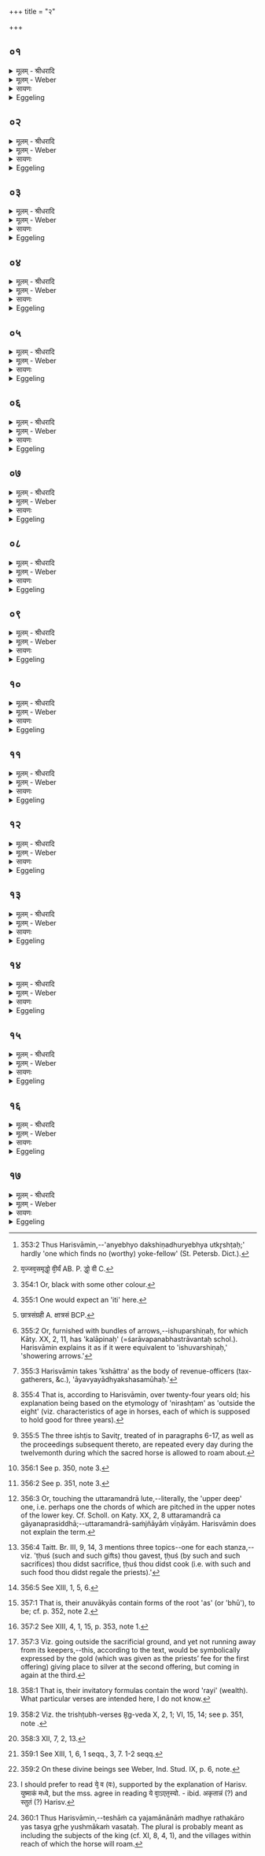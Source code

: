 +++
title = "२"

+++


## ०१
<details><summary>मूलम् - श्रीधरादि</summary>

एत᳘स्यान्ताय᳘मानायाम्॥  
(म᳘) अ᳘श्वन्नि᳘क्त्वोदा᳘नयन्ति य᳘स्मिन्त्स᳘र्व्वाणि रूपा᳘णि भ᳘वन्ति यो᳘ वा जव᳘समृद्धः सह᳘स्रार्हम्पूर्व्व्यं यो द᳘क्षिणायां धु᳘र्य्यप्प्रतिधुरः[[!!]]॥
</details>

<details><summary>मूलम् - Weber</summary>

एत᳘स्यां ताय᳘मानायाम्॥  
अ᳘श्वं निॗक्त्वोदा᳘नयन्ति य᳘स्मिन्त्स᳘र्वाणि रूपा᳘णि भवन्ति यो᳘ वा जव᳘समृद्धः सह᳘स्रार्हम् पूर्व्यं यो द᳘क्षिणायां धुर्य᳘प्रतिधुरः᳟॥
</details>

<details><summary>सायणः</summary>

…
</details>

<details><summary>Eggeling</summary>

1. Whilst this (offering to Pūshan) is being performed, the horse, having been cleansed, is led up--being one which is marked with all colours, or which is perfect in speed, worth a thousand (cows), in its prime, and without its match under the right-side yoke [^egg_905].

[^egg_905]: 353:2 Thus Harisvāmin,--'anyebhyo dakshiṇadhuryebhya utkr̥shṭaḥ;'  hardly 'one which finds no (worthy) yoke-fellow' (St. Petersb. Dict.).
</details>

## ०२
<details><summary>मूलम् - श्रीधरादि</summary>

(स्त) तद्य᳘त्सर्व्व᳘रूपो भ᳘वति॥  
स᳘र्व्वं वै᳘ रूपᳫँ᳭ स᳘र्व्वमश्वमेधः स᳘र्व्वस्या᳘प्त्यै स᳘र्व्वस्या᳘वरुद्ध्या ऽअ᳘थ य᳘ज्जव᳘समृद्धो᳘ व्वी᳘र्य्यम्वै᳘[[!!]] जवो᳘ व्वी᳘र्य्यस्या᳘प्त्यै व्वी᳘र्य्यस्या᳘वरुद्ध्या ऽअ᳘थ य᳘त्सह᳘स्रार्हः स᳘र्व्वम्वै᳘ सह᳘स्रᳫँ᳭ स᳘र्व्वमश्वमेधः स᳘र्व्वस्या᳘प्त्यै स᳘र्व्वस्या᳘वरुद्ध्या ऽअ᳘थ य᳘त्पूर्व्व्य᳘ ऽएष वा ऽअ᳘परिमितम्वी᳘र्य्यमभिव᳘र्द्धते[[!!]] य᳘त्पूर्व्व्यो᳘ ऽपरिमित᳘स्यैव᳘ व्वी᳘र्य्यस्या᳘वरुद्ध्या ऽअ᳘थ यद्द᳘क्षिणायान्धु᳘र्य्यप्प्रर्तिधुर᳘ ऽएष वा᳘ ऽएष य᳘ ऽएष त᳘पति न वा᳘ ऽएतं क᳘श्चन᳘ प्प्रतिप्प्रति᳘रेत᳘स्यैवा᳘वरुद्ध्यै॥
</details>

<details><summary>मूलम् - Weber</summary>

तद्य᳘त्सर्व᳘रूपो भ᳘वति॥  
स᳘र्वं वै᳘ रूपᳫं स᳘र्वमश्वमेधः स᳘र्वस्या᳘प्त्यै स᳘र्वस्या᳘वरुद्ध्या अ᳘थ य᳘ज्जव᳘समृद्धो [^wbr_1] वीर्यं᳘ वै᳘ जवो᳘ वीर्यस्या᳘प्त्यै वीर्य᳘स्या᳘वरुद्ध्या अ᳘थ य᳘त्सह᳘स्रार्हः स᳘र्वं वै᳘ सह᳘स्रᳫं स᳘र्वमश्वमेधः स᳘र्वस्या᳘प्त्यै स᳘र्वस्या᳘वरुद्ध्या अ᳘थ य᳘त्पूर्व्य᳘ एष वा अ᳘परिमितं वीर्य᳘मभिव᳘र्धते य᳘त्पूर्व्यो᳘ऽपरिमितस्यैव᳘ वीर्य᳘स्या᳘वरुद्ध्या अ᳘थ यद्द᳘क्षिणायां धुर्य᳘पर्तिधुर᳘ एष वा᳘ एष य᳘ एष त᳘पति न वा᳘ एतं क᳘श्चन᳘ प्रतिप्रति᳘रेत᳘स्यैवा᳘वरुद्ध्यै॥  

[^wbr_1]: य᳘ज्जव᳘समृद्धो᳘ वी᳘र्यं AB. P. द्धो᳘ वी C.
</details>

<details><summary>सायणः</summary>

…
</details>

<details><summary>Eggeling</summary>

2. And as to its being one marked with all colours, it is for the sake of his (the Sacrificer's) obtaining and securing everything, for colour (outward appearance) is everything, and the Aśvamedha is everything. And as to its being perfect in speed, it is for the sake of his obtaining and securing vigour, for speed is vigour. And as to its being worth a thousand (cows), it is for the sake of his obtaining and securing everything, for a thousand means everything, and the Aśvamedha is everything. And as to its being in its prime, it is for the sake of his obtaining unlimited vigour, for such a one that is in the prime (of youth) increases to unlimited vigour. And as to its being without its match under the right-side yoke, it is for the sake of his obtaining yonder (sun), for that (horse) indeed is he that shines yonder, and assuredly there is no one to rival him.
</details>

## ०३
<details><summary>मूलम् - श्रीधरादि</summary>

(त्य᳘) त᳘दु होवाच भाल्लवेयः॥  
(यो) द्वि᳘रूप ऽए᳘वैषो᳘ ऽश्वः स्यात्कृष्ण᳘सारङ्गः प्प्रजा᳘पतेर्व्वा᳘ ए᳘षो ऽक्ष्णः स᳘मभवद्द्वि᳘रूपम्वा᳘ ऽइदञ्च᳘क्षुः शुक्ल᳘ञ्चैव᳘ कृष्ण᳘ञ्च त᳘देनᳫँ᳭ स्वे᳘न रूपे᳘ण स᳘मर्द्धयतीति[[!!]]॥
</details>

<details><summary>मूलम् - Weber</summary>

त᳘दु होवाच भाल्लबेयो᳟॥  
द्वि᳘रूप एॗवैषो᳘ऽश्वः स्यात्कृष्ण᳘सारंगः प्रजा᳘पतेर्वा᳘ एॗषोऽक्ष्णः स᳘मभवद्द्वि᳘रूपं वा᳘ इदं च᳘क्षुः शुक्लं᳘ चैव᳘ कृष्णं᳘ च त᳘देनᳫं स्वे᳘न रूपे᳘ण स᳘मर्धयती᳘ति॥
</details>

<details><summary>सायणः</summary>

…
</details>

<details><summary>Eggeling</summary>

3. As to this, Bhāllaveya, however, said, 'That horse should be of two colours, black-spotted [^egg_906], for that (horse) was produced from Prajāpati's eye, and this eye is of two colours, white and black: he thus endows it with its own colour.'

[^egg_906]: 354:1 Or, black with some other colour.
</details>

## ०४
<details><summary>मूलम् - श्रीधरादि</summary>

(त्य᳘) अ᳘थ होवाच सा᳘त्ययज्ञिः॥  
(स्त्रि᳘) त्रि᳘रूप ऽए᳘वैषो᳘ ऽश्वः स्यात्त᳘स्य कृष्णः᳘ पूर्व्वार्द्धः᳘ शु᳘क्लो ऽपरार्द्धः कृ᳘त्तिकाञ्जिः पुर᳘स्तात्तद्य᳘त्कृष्णः᳘ पूर्व्वार्द्धो भ᳘वति य᳘दे᳘वेद᳘ङ्कृष्ण᳘मक्ष्णस्त᳘दस्य तद᳘थ य᳘च्छुक्लो ऽपरार्द्धो य᳘दे᳘वेद᳘ᳫँ᳘ शुक्ल᳘मक्ष्णस्त᳘दस्य तद᳘थ यत्कृ᳘त्तिकाञ्जिः पुर᳘स्तात्सा᳘ कनी᳘नका स᳘ ऽएव᳘ रूप᳘समृद्धो ऽतो यत᳘मो ऽस्योपक᳘ल्पेत बहुरूपो᳘ वा द्वि᳘रूपो वा त्रि᳘रूपो वा कृ᳘त्तिकाञ्जिस्तमा᳘लभेत जवे᳘न᳘ त्वेव स᳘मृद्धः स्यात्॥
</details>

<details><summary>मूलम् - Weber</summary>

अ᳘थ होवाच सा᳘त्ययज्ञिः॥  
त्रि᳘रूप एॗवैषो᳘ऽश्वः स्यात्त᳘स्य कृष्णः᳘ पूर्वार्धः᳘ शुॗक्लोऽपरार्धः कृ᳘त्तिकाञ्जिः पुर᳘स्तात्तद्य᳘त्कृष्णः᳘ पूर्वार्धो भ᳘वति य᳘देॗवेदं᳘ कृष्ण᳘मक्ष्णस्त᳘दस्य तद᳘थ य᳘छुॗक्लोऽपरार्धो य᳘देॗवेदं᳘ शुक्ल᳘मक्ष्णस्त᳘दस्य तद᳘थ यत्कृ᳘त्तिकाञ्जिः पुर᳘स्तात्सा᳘ कनी᳘नका स᳘ एव᳘ रूप᳘समृद्धोऽतो यतॗमोऽस्योपक᳘ल्पेत बहुरूपो᳘ वा द्वि᳘रूपो वा त्रि᳘रूपो वा कृ᳘त्तिकाञ्जिस्तमा᳘लभेत जवे᳘नॗ त्वेव स᳘मृद्धः स्यात्॥
</details>

<details><summary>सायणः</summary>

…
</details>

<details><summary>Eggeling</summary>

4. But Sātyayajñi said, 'That horse should be of three colours, its forepart black, its hindpart white, with a wain for its mark in front;--when its forepart is black it is the same as this black of the eye; and when its hindpart is white it is the same as this white of the eye; and when it has a wain for its mark in front, that is the pupil: such

a one, indeed, is perfect in colour [^egg_907].' Whichever of these, then, should be ready at hand, either a many-coloured one, or one of two colours, or one of three colours with a wain for its mark, let him slaughter it: but in speed it should certainly be perfect.

[^egg_907]: 355:1 One would expect an 'iti' here.
</details>

## ०५
<details><summary>मूलम् - श्रीधरादि</summary>

(त्त᳘) त᳘स्यैते᳘ पुर᳘स्ताद्रक्षिता᳘र ऽउ᳘पकॢप्ता भवन्ति॥  
राजपुत्राः᳘ कवचि᳘नः शत᳘ᳫँ᳘ राज᳘न्या निषङ्गि᳘णः शत᳘ᳫँ᳘ सूतग्राम᳘ण्याम्पुत्रा᳘ ऽइषुपर्षि᳘णः शतं᳘ क्षात्त्रसंग्रहीतॄणा᳘म्पुत्रा᳘ दण्डि᳘नः शत᳘मश्वशतन्नि᳘रष्टन्निर᳘मणं य᳘स्मिन्नेनमपिसृ᳘ज्य र᳘क्षन्ति॥
</details>

<details><summary>मूलम् - Weber</summary>

त᳘स्यैते᳘ पुर᳘स्ताद्रक्षिता᳘र उ᳘पकॢप्ता भवन्ति॥  
राजपुत्राः᳘ कवचि᳘नः शतं᳘ राजॗन्या निषङ्गि᳘णः शत᳘ᳫं᳘ सूतग्रामॗण्याम् पुत्रा᳘ इषुपर्षि᳘णः शतं᳘ क्षात्त्रसंग्रहीतॄणा᳘म् [^wbr_2] पुत्रा᳘ दण्डि᳘नः शत᳘मश्वशतं नि᳘रष्टं निर᳘मणं य᳘स्मिन्नेनमपिसृ᳘ज्य र᳘क्षन्ति॥  

[^wbr_2]: छात्रसंग्रही A. क्षात्रसं BCP.
</details>

<details><summary>सायणः</summary>

…
</details>

<details><summary>Eggeling</summary>

5. In front (of the sacrificial ground) there are those keepers of it ready at hand,--to wit, a hundred royal princes, clad in armour; a hundred warriors armed with swords; a hundred sons of heralds and headmen, bearing quivers filled with arrows [^egg_908]; and a hundred sons of attendants [^egg_909] and charioteers, bearing staves;--and a hundred exhausted, worn out horses [^egg_910] amongst which, having let loose that (sacrificial horse), they guard it.

[^egg_908]: 355:2 Or, furnished with bundles of arrows,--ishuparshiṇaḥ, for which Kāty. XX, 2, 11, has 'kalāpinaḥ' (=śarāvapanabhastrāvantaḥ schol.). Harisvāmin explains it as if it were equivalent to 'ishuvarshiṇaḥ,' 'showering arrows.'

[^egg_909]: 355:3 Harisvāmin takes 'kshāttra' as the body of revenue-officers (tax-gatherers, &c.), 'āyavyayādhyakshasamūhaḥ.'

[^egg_910]: 355:4 That is, according to Harisvāmin, over twenty-four years old; his explanation being based on the etymology of 'nirashṭam' as 'outside the eight' (viz. characteristics of age in horses, each of which is supposed to hold good for three years).
</details>

## ०६
<details><summary>मूलम् - श्रीधरादि</summary>

(न्त्य᳘) अ᳘थ सावित्रीमि᳘ष्टिन्नि᳘र्व्वपति॥  
सवित्रे᳘ प्रसवित्रे द्वा᳘दशकपालम्पुरोडा᳘शᳫँ᳭ सविता वै᳘ प्प्रसविता᳘ सविता᳘ म ऽइमं᳘ यज्ञम्प्र᳘सुवादि᳘ति॥
</details>

<details><summary>मूलम् - Weber</summary>

अ᳘थ सावित्रीमि᳘ष्टिं नि᳘र्वपति॥  
सवित्रे᳘ प्रसवित्रे द्वा᳘दशकपालम् पुरोडा᳘शᳫं सविता वै᳘ प्रसविता᳘ सविता᳘ म इमं᳘ यज्ञम् प्र᳘सुवादिति॥
</details>

<details><summary>सायणः</summary>

…
</details>

<details><summary>Eggeling</summary>

6. He then prepares an (ishṭi) offering to Savitr̥ [^egg_911]--a cake on twelve potsherds to Savitr̥ Prasavitr̥--thinking, May Savitr̥ impel this my sacrifice!' for Savitr̥ (the sun), indeed, is the impeller (prasavitr̥).

[^egg_911]: 355:5 The three ishṭis to Savitr̥, treated of in paragraphs 6-17, as well as the proceedings subsequent thereto, are repeated every day during the twelvemonth during which the sacred horse is allowed to roam about.
</details>

## ०७
<details><summary>मूलम् - श्रीधरादि</summary>

त᳘स्यै प᳘ञ्चदश सामिधे᳘न्यो भवन्ति॥  
व्वा᳘र्त्रघ्नावा᳘ज्यभागौ य᳘ ऽइमा व्वि᳘श्वा जातान्या᳘ देवो᳘ यातु सविता᳘ सुर᳘त्न ऽइ᳘त्युपाᳫँ᳭शु᳘ हवि᳘षो याज्या ऽनुवा᳘क्ये व्विरा᳘जौ संया᳘ज्ये हि᳘रण्यन्द᳘क्षिणा सुव᳘र्ण्णᳫँ᳘ शत᳘मानन्त᳘स्योक्तम्ब्रा᳘ह्मणम्॥
</details>

<details><summary>मूलम् - Weber</summary>

त᳘स्यै प᳘ञ्चदश सामिधेॗन्यो भवन्ति॥  
वा᳘र्त्रघ्नावा᳘ज्यभागौ य᳘ इमा वि᳘श्वा जातान्या᳘ देवो᳘ यातु सविता᳘ सुर᳘त्न इ᳘त्युपांशु᳘ हवि᳘षो याज्यानुवाॗक्ये विरा᳘जौ संयाॗज्ये हि᳘रण्यं द᳘क्षिणा सुव᳘र्णं शत᳘मानं त᳘स्योक्तम् ब्रा᳘ह्मणम्॥
</details>

<details><summary>सायणः</summary>

…
</details>

<details><summary>Eggeling</summary>

7. For this (offering) there are fifteen kindling-verses;

and the two butter-portions relate to the slaying of Vr̥tra [^egg_912]. [The verses, R̥g-veda V, 82, 9; VII, 45, 1], 'He who calleth forth all these beings (with his call, may he, Savitr̥, quicken us)!' and 'May the divine Savitr̥ come hither, treasure-laden, (filling the air whilst driving with his steeds; holding in his hand many things meet for man; and laying to rest and awakening the world),' pronounced in a low voice, are the invitatory and offering formulas of the chief oblation. Those of the Svishṭakr̥t are two virāj-verses [^egg_913]. The priests’ fee is gold weighing a hundred (grains): the meaning of this has been explained.

[^egg_912]: 356:1 See p. 350, note 3.

[^egg_913]: 356:2 See p. 351, note 3.
</details>

## ०८
<details><summary>मूलम् - श्रीधरादि</summary>

(न्त᳘) त᳘स्यै प्प्रयाजे᳘षु ताय᳘मानेषु॥  
ब्राह्मणो᳘ व्वीणागाथी᳘ दक्षिणत ऽउ᳘त्तरमन्द्रामुदाघ्नं᳘स्तिस्रः᳘ स्वयᳫँ᳭ सम्भृता[[!!]] गा᳘था गायती᳘त्ययजते᳘त्यददादि᳘ति त᳘स्योक्तम्ब्रा᳘ह्मणम्॥
</details>

<details><summary>मूलम् - Weber</summary>

त᳘स्यै प्रयाजे᳘षु ताय᳘मानेषु॥  
ब्राह्मणो᳘ वीणागाथी᳘ दक्षिणत उ᳘त्तरमन्द्रामुदाघ्न᳘ᳫं᳘स्तिस्रः᳘ स्वयंस᳘म्भृता गा᳘था गायती᳘त्ययजते᳘त्यददादि᳘ति त᳘स्योक्तम् ब्रा᳘ह्मणम्॥
</details>

<details><summary>सायणः</summary>

…
</details>

<details><summary>Eggeling</summary>

8. Whilst the fore-offerings of this (ishṭi) are being performed, a Brāhman lute-player, striking up the uttaramandrā (tune [^egg_914]), sings three strophes composed by himself (on topics [^egg_915] such as), 'Such a sacrifice he offered,--Such gifts he gave:' the meaning of this has been explained [^egg_916].

[^egg_914]: 356:3 Or, touching the uttaramandrā lute,--literally, the 'upper deep' one, i.e. perhaps one the chords of which are pitched in the upper notes of the lower key. Cf. Scholl. on Katy. XX, 2, 8 uttaramandrā ca gāyanaprasiddhā;--uttaramandrā-saṁjñāyāṁ vīṇāyām. Harisvāmin does not explain the term.

[^egg_915]: 356:4 Taitt. Br. III, 9, 14, 3 mentions three topics--one for each stanza,--viz. 'ṭḥuś (such and such gifts) thou gavest, ṭḥuś (by such and such sacrifices) thou didst sacrifice, ṭḥuś thou didst cook (i.e. with such and such food thou didst regale the priests).'

[^egg_916]: 356:5 See XIII, 1, 5, 6.
</details>

## ०९
<details><summary>मूलम् - श्रीधरादि</summary>

(म᳘) अ᳘थ द्विती᳘यान्नि᳘र्व्वपति॥  
सवित्र᳘ ऽआसवित्रे द्वा᳘दशकपालम्पुरोडा᳘शᳫँ᳭ सविता वा᳘ ऽआसविता᳘ सविता᳘ म ऽइमं᳘ यज्ञमा᳘सुवादि᳘ति॥ कांडस्यार्द्धम्॥२१६॥
</details>

<details><summary>मूलम् - Weber</summary>

अ᳘थ द्विती᳘यां नि᳘र्वपति॥  
सवित्र᳘ आसवित्रे द्वा᳘दशकपालम् पुरोडा᳘शᳫं सविता वा᳘ आसविता᳘ सविता᳘ म इमं᳘ यज्ञमा᳘सुवादि᳘ति॥
</details>

<details><summary>सायणः</summary>

…
</details>

<details><summary>Eggeling</summary>

9. He then prepares a second (offering)--a cake on twelve potsherds to Savitr̥ Āsavitr̥--thinking, 'May Savitr̥ propel this my sacrifice!' for Savitr̥, indeed, is the propeller (āsavitr̥).
</details>

## १०
<details><summary>मूलम् - श्रीधरादि</summary>

त᳘स्यै सप्त᳘दश सामिधे᳘न्यो भवन्ति॥  
स᳘द्वन्तावा᳘ज्यभागौ स᳘देवा᳘वरुन्द्धे व्वि᳘श्वानि देव सवितः स᳘घा नो देवः᳘ सविता᳘ सहावे᳘त्युपाᳫँ᳭शु᳘ हवि᳘षो याज्या ऽनुवा᳘क्ये ऽअनुष्टु᳘भौ संया᳘ज्ये रजतᳫँ᳭ हि᳘रण्यन्द᳘क्षिणा नानारूप᳘ताया ऽअ᳘थो ऽउत्क्रमाया᳘नपक्रमाय शत᳘मानं भवति शता᳘युर्व्वै पु᳘रुषः शते᳘न्द्रिय ऽआ᳘युरे᳘वेन्द्रिय᳘म्वी᳘र्य्यमात्म᳘न्द्धत्ते॥
</details>

<details><summary>मूलम् - Weber</summary>

त᳘स्यै सप्त᳘दश सामिधेॗन्यो भवन्ति॥  
स᳘द्वन्तावा᳘ज्यभागौ स᳘देवा᳘वरुन्द्धे वि᳘श्वानि देव सवितः स᳘ घा नो देवः᳘ सविता᳘ सहावे᳘त्युपांशु᳘ हवि᳘षो याज्यानुवाॗक्ये अनुष्टु᳘भौ संयाॗज्ये रजतᳫं हि᳘रण्यं द᳘क्षिणा नानारूप᳘ताया अ᳘थो उत्क्रमाया᳘नपक्रमाय शत᳘मानम् भवति शता᳘युर्वै पु᳘रुषः शते᳘न्द्रिय आ᳘युरेॗवेन्द्रियं᳘ वीर्य᳘मात्म᳘न्धत्ते॥
</details>

<details><summary>सायणः</summary>

…
</details>

<details><summary>Eggeling</summary>

10. For this (offering) there are seventeen kindling-verses; and the two butter-portions are possessed of that which is [^egg_917]: the (truly) existent he thereby obtains. [The verses, R̥g-veda V, 82, 5; VII, 45, 31 'All troubles, O divine Savitr̥, (keep from us, do thou send us that which is good)!' and 'May that mighty god Savitr̥ (the lord of treasure, send us treasure; shedding wide-spread lustre, may he bestow upon us the joys of mortal life)!' pronounced in a low voice, are the invitatory and offering formulas of the chief oblation. Those of the Svishṭakr̥t are two anushṭubh verses [^egg_918]. Silver is the priests’ fee,--for the sake of variety of colour, and also for the sake of (the horse's) going outside [^egg_919] and not going away. It weighs a hundred (grains), for man has a life of a hundred (years), and a hundred energies: it is life, and energy, vigour, he thus secures for himself.

[^egg_917]: 357:1 That is, their anuvākyās contain forms of the root 'as' (or 'bhū'), to be; cf. p. 352, note 2.

[^egg_918]: 357:2 See XIII, 4, 1, 15, p. 353, note 1.

[^egg_919]: 357:3 Viz. going outside the sacrificial ground, and yet not running away from its keepers,--this, according to the text, would be symbolically expressed by the gold (which was given as the priests’ fee for the first offering) giving place to silver at the second offering, but coming in again at the third.
</details>

## ११
<details><summary>मूलम् - श्रीधरादि</summary>

त᳘स्यै प्प्रयाजे᳘षु ताय᳘मानेषु॥  
ब्राह्मणो᳘ व्वीणागाथी᳘ दक्षिणत ऽउ᳘त्तरमन्द्रामुदाघ्नं᳘स्तिस्रः᳘ स्वयᳫँ᳭ सम्भृता[[!!]] गा᳘था गायती᳘त्ययजते᳘त्यददादि᳘ति त᳘स्योक्तम्ब्रा᳘ह्मणम् ॥
</details>

<details><summary>मूलम् - Weber</summary>

त᳘स्यै प्रयाजे᳘षु ताय᳘मानेषु॥  
ब्राह्मणो᳘ वीणागाथी᳘ दक्षिणत उ᳘त्तरमन्द्रामुदाघ्न᳘ᳫं᳘स्तिस्रः᳘ स्वयंस᳘म्भृता गा᳘था गायती᳘त्ययजते᳘त्यददादि᳘ति त᳘स्योक्तम् ब्रा᳘ह्मणम् ॥
</details>

<details><summary>सायणः</summary>

…
</details>

<details><summary>Eggeling</summary>

11. Whilst the fore-offerings of this (ishṭi) are being performed, a Brāhman lute-player, striking up the uttaramandrā (tune), sings three strophes composed by himself (on topics such as), 'Such a sacrifice he offered,--Such gifts he gave:' the meaning of this has been explained.
</details>

## १२
<details><summary>मूलम् - श्रीधरादि</summary>

(म) अथ[[!!]] तृतीयान्निर्व्वपति[[!!]]॥  
सवित्रे᳘ सत्य᳘प्प्रसवाय द्वा᳘दशकपालमपुरोडा᳘शमेष᳘ ह वै᳘ सत्यः᳘ प्प्रसवो यः᳘ सवितुः᳘ सत्ये᳘न मे प्प्रसवे᳘नेमं᳘ यज्ञम्प्र᳘सुवादि᳘ति॥
</details>

<details><summary>मूलम् - Weber</summary>

अ᳘थ तृती᳘यां नि᳘र्वपति॥  
सवित्रे᳘ सत्य᳘प्रसवाय द्वा᳘दशकपालम् पुरोडा᳘शमेष ह वै᳘ सत्यः᳘ प्रसवो यः᳘ सवितुः᳘ सत्ये᳘न मे प्रसवे᳘नेमं᳘ यज्ञम् प्र᳘सुवादि᳘ति॥
</details>

<details><summary>सायणः</summary>

…
</details>

<details><summary>Eggeling</summary>

12. He then prepares a third (offering)--a cake

on twelve potsherds to Savitr̥ Satyaprasava ('of true impulse'); for that, indeed, is the true impulse which is Savitr̥'s: 'May he impel with true impulse this my sacrifice!' so he thinks.
</details>

## १३
<details><summary>मूलम् - श्रीधरादि</summary>

त᳘स्यै सप्त᳘दशैव᳘ सामिधे᳘न्यो भवन्ति॥  
रयिम᳘न्तावा᳘ज्यभागौ᳘ व्वी᳘र्य्यम्वै᳘[[!!]] रयि᳘र्व्वी᳘र्य्यस्या᳘प्त्यै व्वी᳘र्य्यस्या᳘वरुद्ध्या ऽआ᳘ विश्व᳘देवᳫँ᳭ स᳘त्पतिन्न᳘ प्प्रमि᳘ये सवितुर्द्दे᳘व्यस्य तदि᳘त्युपाᳫँ᳭शु᳘ हवि᳘षो याज्या ऽनुवा᳘क्ये नि᳘त्ये संया᳘ज्ये ने᳘द्यज्ञपथाद᳘यानी᳘ति कॢप्त᳘ ऽएव᳘ य᳘ज्ञे ऽन्ततः प्प्र᳘तितिष्ठति त्रिष्टु᳘भौ भवत ऽइन्द्रियम्वै᳘[[!!]] व्वी᳘र्य्यं त्रिष्टु᳘बिन्द्रिय᳘स्यैव᳘ व्वी᳘र्य्यस्या᳘वरुद्ध्यै हि᳘रण्यन्द᳘क्षिणा सुव᳘र्ण्णᳫँ᳭ शत᳘मानं त᳘स्योक्तम्ब्रा᳘ह्मणम्॥
</details>

<details><summary>मूलम् - Weber</summary>

त᳘स्यै सप्त᳘दशैव᳘ सामिधेॗन्यो भवन्ति॥  
रयिम᳘न्तावा᳘ज्यभागौ वीर्यं᳘ वै᳘ रयि᳘वीर्य᳘स्या᳘प्त्यै वीर्य᳘स्या᳘वरुद्ध्या आ᳘ विश्व᳘देवᳫं स᳘त्पतिं न᳘ प्रमि᳘ये सवितुर्दै᳘व्यस्य तदि᳘त्युपांशु᳘ हवि᳘षो याज्यानुवाॗक्ये नि᳘त्ये संयाॗज्ये ने᳘द्यज्ञपथाद᳘यानी᳘ति कॢप्त᳘ एव᳘ यॗज्ञेऽन्ततः प्र᳘तितिष्ठति त्रिष्टु᳘भौ भवत इ᳘न्द्रे वै᳘ वीर्यं᳘ त्रिष्टु᳘बिन्द्रिय᳘स्यैव᳘ वीर्य᳘स्या᳘वरुद्ध्यै हि᳘रण्यं द᳘क्षिणा सुव᳘र्णं शत᳘मानं त᳘स्योक्तम् ब्रा᳘ह्मणम्॥
</details>

<details><summary>सायणः</summary>

…
</details>

<details><summary>Eggeling</summary>

13. For this (ishṭi) there are again seventeen kindling-verses. The two butter-portions are possessed of 'wealth [^egg_920],' with a view to his obtaining and securing vigour, for wealth is vigour (strength). [The verses, R̥g-veda V, 82, 7; IV, 54, 4,] 'The all-divine, true lord (we hope to gain this day by our hymns, Savitr̥ of true impulsion),' and 'Indestructible is that (work) of the divine Savitr̥, (that he will ever sustain the whole world: whatever he, the fair-fingered, bringeth forth over the extent of the earth and the expanse of the sky, that is truly his own),' pronounced in a low voice, are the invitatory and offering formulas of the chief offering. Those of the Svishṭakr̥t (he makes) the regular ones [^egg_921], thinking, 'Lest I should depart from the path of sacrifice:' he thus finally establishes himself in the well-ordered sacrifice. Trishṭubh-verses they are for the sake of his gaining and securing (Indra's) energy, vigour, for the Trishṭubh is the vigour in Indra. The priests’ fee is gold weighing a hundred (grains): the meaning of this has been explained [^egg_922].

[^egg_920]: 358:1 That is, their invitatory formulas contain the word 'rayi' (wealth). What particular verses are intended here, I do not know.

[^egg_921]: 358:2 Viz. the trishṭubh-verses R̥g-veda X, 2, 1; VI, 15, 14; see p. 351, note .

[^egg_922]: 358:3 XII, 7, 2, 13.
</details>

## १४
<details><summary>मूलम् - श्रीधरादि</summary>

(न्त᳘) त᳘स्यै प्रयाजे᳘षु ताय᳘मानेषु॥  
ब्राह्मणो᳘ व्वीणागाथी᳘ दक्षिणत ऽउ᳘त्तरमन्द्रामुदाघ्नं᳘स्तिस्रः᳘ स्वयᳫँ᳭ सम्भृता गा᳘था गायती᳘त्ययजते᳘त्यददादि᳘ति त᳘स्योक्तम्ब्रा᳘ह्मणम् ॥
</details>

<details><summary>मूलम् - Weber</summary>

त᳘स्यै प्रयाजे᳘षु ताय᳘मानेषु॥  
ब्राह्मणो᳘ वीणानेव᳘ रुद्रा᳘दन्त᳘र्दधाति त᳘स्माद्य᳘त्रैॗषाश्वमेध आ᳘हुतिर्हूय᳘ते न त᳘त्र रुद्रः᳘ पशू᳘नभि᳘मन्यते ॥
</details>

<details><summary>सायणः</summary>

…
</details>

<details><summary>Eggeling</summary>

14. Whilst the fore-offerings of this (ishṭi) are

being performed, a Brāhman lute-player, striking up the uttaramandrā (tune), sings three strophes composed by himself (on topics such as), 'Such a sacrifice he offered,--Such gifts he gave:' the meaning of this has been explained.
</details>

## १५
<details><summary>मूलम् - श्रीधरादि</summary>

(मे) एत᳘स्याᳫँ᳭ स᳘ᳫँ᳘स्थितायाम्॥  
(मु) उपोत्था᳘याध्वर्य्यु᳘श्च य᳘जमानश्चा᳘श्वस्य द᳘क्षिणे क᳘र्ण्ण ऽआ᳘जपतो व्विभू᳘र्म्मात्रा᳘ प्प्रभूः᳘ पित्रे᳘ति त᳘स्योक्तम्ब्रा᳘ह्मणम᳘थैनमु᳘दञ्चम्प्रा᳘ञ्चम्प्र᳘सृजत ऽएषा᳘ होभ᳘येषान्देवमनुष्या᳘णां दिग्यदु᳘दीची प्रा᳘ची स्वा᳘यामे᳘वैनं त᳘द्दिशि᳘ धत्तो न वै स्व᳘ ऽआय᳘तने प्प्र᳘तिष्ठितो रिष्यत्य᳘रिष्ट्यै॥
</details>

<details><summary>मूलम् - Weber</summary>

एत᳘स्याᳫं स᳘ᳫं᳘स्थितायाम्॥  
उपोत्था᳘याध्वर्यु᳘श्च य᳘जमानश्चा᳘श्वस्य द᳘क्षिणे क᳘र्ण आ᳘जपतो विभू᳘र्मात्रा᳘ प्रभूः᳘ पित्रे᳘ति त᳘स्योक्तम् ब्रा᳘ह्मणम᳘थैनमु᳘दञ्चम् प्रा᳘ञ्चम् प्र᳘सृजत एषा᳘ होभ᳘येषां देवमनुष्या᳘णां दिग्यदु᳘दीची प्रा᳘ची स्वा᳘यामेॗवैनं त᳘द्दिषि᳘ धत्तो न वै स्व᳘ आय᳘तने प्र᳘तिष्ठितो रिष्यत्य᳘रिष्ट्यै॥
</details>

<details><summary>सायणः</summary>

…
</details>

<details><summary>Eggeling</summary>

15. When this (offering) is completed, the Adhvaryu and the Sacrificer rise, and whisper in the horse's right ear (Vāj. S. XXII, 19), 'Plenteous by thy mother, strengthful by dry father . . .!' the meaning of this has been explained [^egg_923]. They then set it free towards the north-east, for that--to wit, the north-east--is the region of both gods and men: they thus consign it to its own region, in order to its suffering no injury, for one who is established in his own home suffers no injury.

[^egg_923]: 359:1 See XIII, 1, 6, 1 seqq., 3, 7. 1-2 seqq.
</details>

## १६
<details><summary>मूलम् - श्रीधरादि</summary>

स᳘ ऽआह दे᳘वा ऽआशापालाः॥  
(ऽ) एत᳘न्देवेभ्यो᳘ ऽश्वम्मे᳘धाय प्प्रो᳘क्षितᳫँ᳭ रक्षते᳘त्युक्ता᳘ मानुषा᳘ ऽआशापाला ऽअ᳘थैते दे᳘वा ऽआप्याः᳘ साध्या᳘ ऽअन्वाध्या᳘ मरु᳘तस्त᳘मेत᳘ ऽउभ᳘ये देवमनुष्याः᳘ सम्विदाना ऽअ᳘प्प्रत्यावर्त्तयन्तः सम्वत्सर᳘ᳫँ᳘ रक्षन्ति तद्यन्न᳘ प्प्रत्यावर्त्त᳘यन्त्येष वा᳘ ऽएष त᳘पति क᳘ ऽउ᳘ ह्येतम᳘र्हति प्प्रत्या᳘वर्त्तयितुं य᳘द्ध्येनम्प्रत्यावर्त्त᳘येयुः प᳘रागे᳘वेदᳫँ᳭ स᳘र्व्वᳫँ᳭ स्यात्त᳘स्माद᳘प्रत्यावर्त्तᳫँ᳭ रक्षन्ति॥
</details>

<details><summary>मूलम् - Weber</summary>

स᳘ आह दे᳘वा आशापालाः॥  
एतं᳘ देवेभ्यो᳘ऽश्वम् मे᳘धाय प्रो᳘क्षितं रक्षते᳘त्युक्ता᳘ मानुषा आशापाला अथैते दै᳘वा आप्याः᳘ साध्या᳘ अन्वाध्या᳘ मरु᳘तस्त᳘मेत᳘ उभ᳘ये देवमनुष्याः᳘ संविदाना अ᳘प्रत्यावर्तयन्तः संवत्सरं᳘ रक्षन्ति तद्यं न᳘ प्रत्यावर्त᳘यन्त्येष वा᳘ एष त᳘पति क᳘ उॗ ह्येतम᳘र्हति प्रत्या !वयितुं यॗद्येनम् प्रत्यावर्त᳘येयुः प᳘रागेॗवेदᳫं स᳘र्वᳫं स्यात्त᳘स्माद᳘प्रत्यावर्तयन्तो रक्षन्ति॥
</details>

<details><summary>सायणः</summary>

…
</details>

<details><summary>Eggeling</summary>

16. He says, 'O ye gods, guardians of the regions, guard ye this horse, consecrated for offering unto the gods!' The (four kinds of) human guardians of the (four) regions have been told, and these now are the divine ones, to wit, the Āpyas, Sādhyas, Anvādhyas [^egg_924] and Maruts; and both of these, gods and men, of one mind, guard it for a year without turning (driving) it back. The reason why they do not turn it back, is that it is he that shines yonder,--and who, forsooth, is able to turn him back? But were they to turn it back, everything here assuredly would go backward (go to ruin): therefore they guard it without turning it back.

[^egg_924]: 359:2 On these divine beings see Weber, Ind. Stud. IX, p. 6, note.
</details>

## १७
<details><summary>मूलम् - श्रीधरादि</summary>

स᳘ ऽआहा᳘शापालाः॥  
(०) ये वा᳘ ऽएत᳘स्योदृ᳘चङ्गमिष्य᳘न्ति राष्ट्रन्ते᳘ भविष्यन्ति रा᳘जानो भविष्यन्त्यभिषेचनी᳘या ऽअ᳘थ य᳘ ऽएत᳘स्योदृ᳘चन्न᳘ गमिष्यन्त्य᳘राष्ट्रन्ते᳘ भविष्यन्त्य᳘राजानो भविष्यन्ति राज᳘न्या व्वि᳘शो ऽनभिषेचनीयास्त᳘स्मान्मा[[!!]] प्प्र᳘मदत स्ना᳘त्वाच्चै᳘वैनमुदका᳘न्निरुन्धीध्वम्व᳘डवाभ्यश्च ते य᳘द्यद्ब्राह्मणजात᳘मुपनिग᳘च्छेत त᳘त्तत्पृच्छेत ब्रा᳘ह्मणाः कि᳘यद्यूय᳘मश्वमेध᳘स्य व्वित्थे᳘ति ते ये न᳘ व्विद्यु᳘र्ज्जिनीया᳘त तान्त्स᳘र्व्वं वा᳘ ऽअश्वमेधः स᳘र्व्वस्यैष न᳘ वेद यो᳘ ब्राह्मणः स᳘न्नश्वमेध᳘स्य न व्वे᳘द सो᳘ ऽब्राह्मणो ज्ये᳘य ऽएव स पा᳘नङ्करवाथ खादन्नि᳘वपाथा᳘थ यत्कि᳘ञ्च जनपदे᳘ ऽकृतान्नᳫँ᳭ स᳘र्व्वं वस्त᳘त्सुतन्ते᳘षाᳫँ᳭ रथकारकुल᳘ ऽएव᳘ वो व्वसतिस्तद्ध्य᳘श्वस्याय᳘तनमि᳘ति॥
</details>
<details><summary>मूलम् - Weber</summary>

स᳘ आहा᳘शापालाः॥  
ये वा᳘ [^wbr_3] एत᳘स्योदृ᳘चं गमिष्य᳘न्ति राष्ट्रं ते᳘ भविष्यन्ति रा᳘जानो भविष्यन्त्यभिषेचनी᳘या अ᳘थ य᳘ एत᳘स्योदृ᳘चं न᳘ गमिष्यन्त्य᳘राष्ट्रं ते᳘ भविष्यन्त्य᳘राजानो भविष्यन्ति राजॗन्या वि᳘शोऽनभिषेचनी᳘यास्त᳘स्मान्मा प्र᳘मदत स्ना᳘त्वाच्चैॗवैनमुदका᳘न्निरुन्धीध्वं व᳘डवाभ्यश्च ते य᳘द्यद्ब्राह्मणजात᳘मुपनिग᳘छेत त᳘त्तत्पृछेत ब्रा᳘ह्मणाः कि᳘यद्यूय᳘मश्वमेध᳘स्य वित्थे᳘ति ते ये न᳘ विद्यु᳘र्जिनीया᳘त तान्त्स᳘र्वं वा᳘ अश्वमेधः स᳘र्वस्यैष न वेद यो᳘ ब्राह्मणः स᳘न्नश्वमेध᳘स्य न वे᳘द सो᳘ऽब्राह्मणो ज्ये᳘य एव स पा᳘नं करवाथ खादं नि᳘वपाथा᳘थ यत्किं᳘ च जनपदे᳘ कृतान्नᳫं स᳘र्वं वस्त᳘त्सुतं ते᳘षां रथकारकुल᳘ एव᳘ वो वसतिस्तद्ध्य᳘श्वस्याय᳘तनमि᳘ति॥  

[^wbr_3]: I should prefer to read ये᳘ व (वः), supported by the explanation of Harisv. युष्माकं मध्ये, but the mss. agree in reading ये वा᳘ऽएत᳘स्यो. - ibid. अकृतान्नं (?) and स्तुतं (?) Harisv.
</details>

<details><summary>सायणः</summary>

…
</details>
<details><summary>Eggeling</summary>

17. He says, 'Ye guardians of the quarters, those who go on to the end of this (horse-sacrifice) will

become (sharers of) the royal power, they will become kings worthy of being consecrated; but those who do not go on to the end of this (sacrifice) will be excluded from royal power, they will not become kings, but nobles and peasants, unworthy of being consecrated: do not ye therefore be heedless, and keep it (the horse) from water suitable for bathing and from mares! And whenever ye meet with any kind of Brāhmaṇas, ask ye them, "O Brāhmaṇas, how much know ye of the Aśvamedha?" and those who know naught thereof ye may despoil; for the Aśvamedha is everything, and he who, whilst being a Brāhmaṇa, knows naught of the Aśvamedha, knows naught of anything, he is not a Brāhmaṇa, and as such liable to be despoiled. Ye shall give it drink, and throw down fodder for it; and whatever prepared food there is in the country all that shall be prepared for you. Your abode shall be in the house of a carpenter of these (sacrificers [^egg_925]), for there is the horse's resting-place.'

[^egg_925]: 360:1 Thus Harisvāmin,--teshāṁ ca yajamānānāṁ madhye rathakāro yas tasya gr̥he yushmākaṁ vasataḥ. The plural is probably meant as including the subjects of the king (cf. XI, 8, 4, 1), and the villages within reach of which the horse will roam.
</details>

